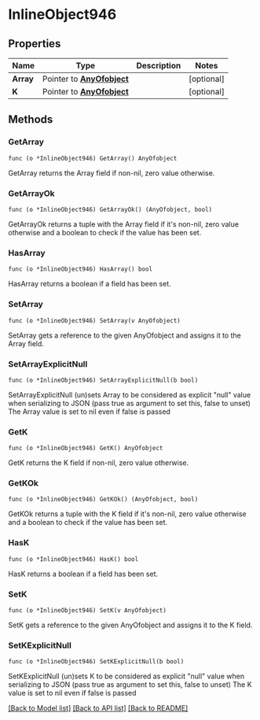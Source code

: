 # InlineObject946

## Properties

Name | Type | Description | Notes
------------ | ------------- | ------------- | -------------
**Array** | Pointer to [**AnyOfobject**](anyOf&lt;object&gt;.md) |  | [optional] 
**K** | Pointer to [**AnyOfobject**](anyOf&lt;object&gt;.md) |  | [optional] 

## Methods

### GetArray

`func (o *InlineObject946) GetArray() AnyOfobject`

GetArray returns the Array field if non-nil, zero value otherwise.

### GetArrayOk

`func (o *InlineObject946) GetArrayOk() (AnyOfobject, bool)`

GetArrayOk returns a tuple with the Array field if it's non-nil, zero value otherwise
and a boolean to check if the value has been set.

### HasArray

`func (o *InlineObject946) HasArray() bool`

HasArray returns a boolean if a field has been set.

### SetArray

`func (o *InlineObject946) SetArray(v AnyOfobject)`

SetArray gets a reference to the given AnyOfobject and assigns it to the Array field.

### SetArrayExplicitNull

`func (o *InlineObject946) SetArrayExplicitNull(b bool)`

SetArrayExplicitNull (un)sets Array to be considered as explicit "null" value
when serializing to JSON (pass true as argument to set this, false to unset)
The Array value is set to nil even if false is passed
### GetK

`func (o *InlineObject946) GetK() AnyOfobject`

GetK returns the K field if non-nil, zero value otherwise.

### GetKOk

`func (o *InlineObject946) GetKOk() (AnyOfobject, bool)`

GetKOk returns a tuple with the K field if it's non-nil, zero value otherwise
and a boolean to check if the value has been set.

### HasK

`func (o *InlineObject946) HasK() bool`

HasK returns a boolean if a field has been set.

### SetK

`func (o *InlineObject946) SetK(v AnyOfobject)`

SetK gets a reference to the given AnyOfobject and assigns it to the K field.

### SetKExplicitNull

`func (o *InlineObject946) SetKExplicitNull(b bool)`

SetKExplicitNull (un)sets K to be considered as explicit "null" value
when serializing to JSON (pass true as argument to set this, false to unset)
The K value is set to nil even if false is passed

[[Back to Model list]](../README.md#documentation-for-models) [[Back to API list]](../README.md#documentation-for-api-endpoints) [[Back to README]](../README.md)


